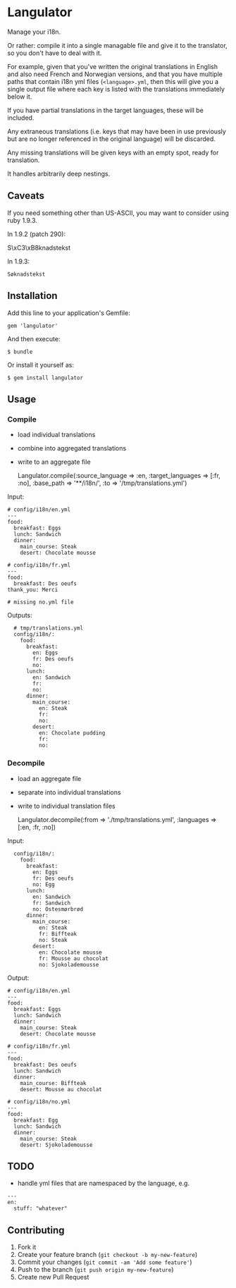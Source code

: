 # Langulator

Manage your i18n.

Or rather: compile it into a single managable file and give it to the translator, so you don't have to deal with it.

For example, given that you've written the original translations in English and also need French and Norwegian versions, and that you have multiple paths that contain i18n yml files (`<language>.yml`, then this will give you a single output file where each key is listed with the translations immediately below it.

If you have partial translations in the target languages, these will be included.

Any extraneous translations (i.e. keys that may have been in use previously but are no longer referenced in the original language) will be discarded.

Any missing translations will be given keys with an empty spot, ready for translation.

It handles arbitrarily deep nestings.

## Caveats

If you need something other than US-ASCII, you may want to consider using ruby 1.9.3.

In 1.9.2 (patch 290):

   S\xC3\xB8knadstekst

In 1.9.3:

    Søknadstekst

## Installation

Add this line to your application's Gemfile:

    gem 'langulator'

And then execute:

    $ bundle

Or install it yourself as:

    $ gem install langulator


## Usage

### Compile

* load individual translations
* combine into aggregated translations
* write to an aggregate file

    Langulator.compile(:source_language => :en, :target_languages => [:fr, :no], :base_path => '**/i18n/', :to => '/tmp/translations.yml')

Input:

    # config/i18n/en.yml
    ---
    food:
      breakfast: Eggs
      lunch: Sandwich
      dinner:
        main_course: Steak
        desert: Chocolate mousse

    # config/i18n/fr.yml
    ---
    food:
      breakfast: Des oeufs
    thank_you: Merci

    # missing no.yml file

Outputs:

      # tmp/translations.yml
      config/i18n/:
        food:
          breakfast:
            en: Eggs
            fr: Des oeufs
            no: 
          lunch:
            en: Sandwich
            fr: 
            no: 
          dinner:
            main_course:
              en: Steak
              fr: 
              no: 
            desert:
              en: Chocolate pudding
              fr: 
              no: 

### Decompile

* load an aggregate file
* separate into individual translations
* write to individual translation files

    Langulator.decompile(:from => './tmp/translations.yml', :languages => [:en, :fr, :no])

Input:

      config/i18n/:
        food:
          breakfast:
            en: Eggs
            fr: Des oeufs
            no: Egg
          lunch:
            en: Sandwich
            fr: Sandwich
            no: Ostesmørbrød
          dinner:
            main_course:
              en: Steak
              fr: Biffteak
              no: Steak
            desert:
              en: Chocolate mousse
              fr: Mousse au chocolat
              no: Sjokolademousse

Output:

    # config/i18n/en.yml
    ---
    food:
      breakfast: Eggs
      lunch: Sandwich
      dinner:
        main_course: Steak
        desert: Chocolate mousse

    # config/i18n/fr.yml
    ---
    food:
      breakfast: Des oeufs
      lunch: Sandwich
      dinner:
        main_course: Biffteak
        desert: Mousse au chocolat

    # config/i18n/no.yml
    ---
    food:
      breakfast: Egg
      lunch: Sandwich
      dinner:
        main_course: Steak
        desert: Sjokolademousse

## TODO

* handle yml files that are namespaced by the language, e.g.
```
---
en:
  stuff: "whatever"
```

## Contributing

1. Fork it
2. Create your feature branch (`git checkout -b my-new-feature`)
3. Commit your changes (`git commit -am 'Add some feature'`)
4. Push to the branch (`git push origin my-new-feature`)
5. Create new Pull Request
